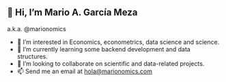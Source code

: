 ## 👋 Hi, I’m Mario A. García Meza
a.k.a. @marionomics
- 👀 I’m interested in Economics, econometrics, data science and science.
- 🌱 I’m currently learning some backend development and data structures.
- 💞️ I’m looking to collaborate on scientific and data-related projects.
- 📫 Send me an email at hola@marionomics.com

<!---
marionomics/marionomics is a ✨ special ✨ repository because its `README.md` (this file) appears on your GitHub profile.
You can click the Preview link to take a look at your changes.
--->
